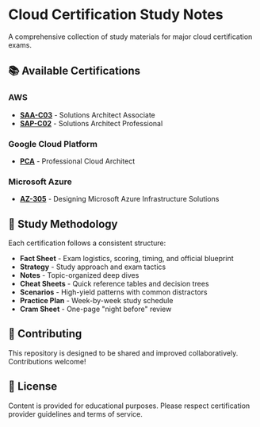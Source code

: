 # Cloud Certification Study Notes

A comprehensive collection of study materials for major cloud certification exams.

## 📚 Available Certifications

### AWS
- **[SAA-C03](exams/aws/saa-c03/)** - Solutions Architect Associate
- **[SAP-C02](exams/aws/sap-c02/)** - Solutions Architect Professional

### Google Cloud Platform
- **[PCA](exams/gcp/pca/)** - Professional Cloud Architect

### Microsoft Azure
- **[AZ-305](exams/azure/az-305/)** - Designing Microsoft Azure Infrastructure Solutions

## 🎯 Study Methodology

Each certification follows a consistent structure:
- **Fact Sheet** - Exam logistics, scoring, timing, and official blueprint
- **Strategy** - Study approach and exam tactics
- **Notes** - Topic-organized deep dives
- **Cheat Sheets** - Quick reference tables and decision trees
- **Scenarios** - High-yield patterns with common distractors
- **Practice Plan** - Week-by-week study schedule
- **Cram Sheet** - One-page "night before" review

## 🤝 Contributing

This repository is designed to be shared and improved collaboratively. Contributions welcome!

## 📄 License

Content is provided for educational purposes. Please respect certification provider guidelines and terms of service.